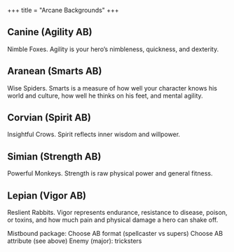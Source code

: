 +++
title = "Arcane Backgrounds"
+++

## Canine (Agility AB)

Nimble Foxes. Agility is your hero’s nimbleness, quickness, and dexterity.

## Aranean (Smarts AB)

Wise Spiders. Smarts is a measure of how well your character knows his world and culture, how well he thinks on his feet, and mental agility.

## Corvian (Spirit AB)

Insightful Crows. Spirit reflects inner wisdom and willpower.

## Simian (Strength AB)

Powerful Monkeys. Strength is raw physical power and general fitness.

## Lepian (Vigor AB)

Reslient Rabbits. Vigor represents endurance, resistance to disease, poison, or toxins, and how much pain and physical damage a hero can shake off.

Mistbound package:
Choose AB format (spellcaster vs supers)
Choose AB attribute (see above)
Enemy (major): tricksters
